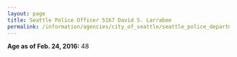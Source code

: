```yaml
---
layout: page
title: Seattle Police Officer 5167 David S. Larrabee
permalink: /information/agencies/city_of_seattle/seattle_police_department/copbook/5167/
---
```


**Age as of Feb. 24, 2016:** 48
